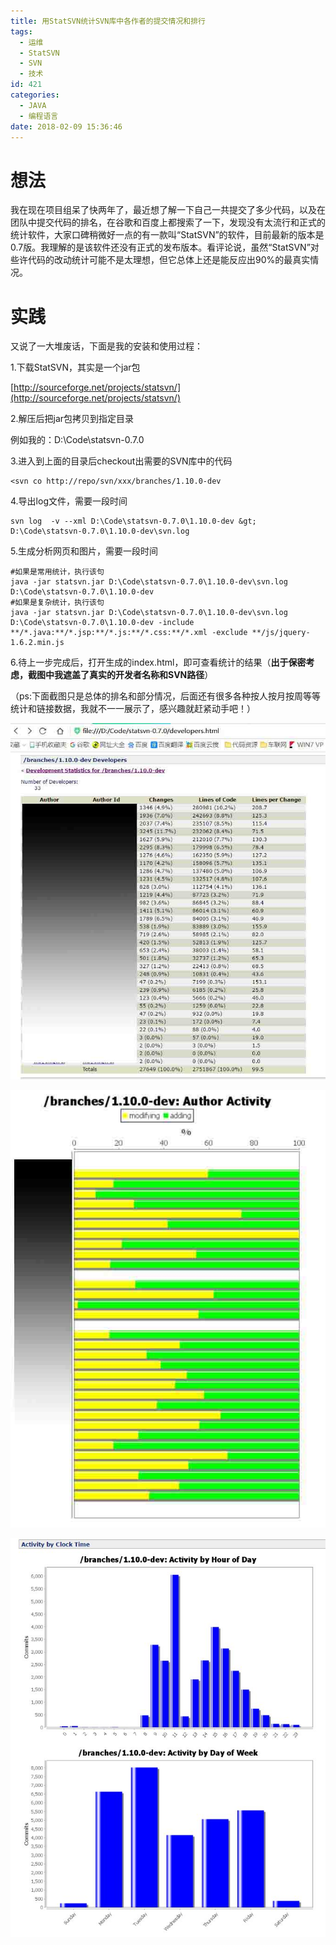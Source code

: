 ```yaml
---
title: 用StatSVN统计SVN库中各作者的提交情况和排行
tags:
  - 运维
  - StatSVN
  - SVN
  - 技术
id: 421
categories:
  - JAVA
  - 编程语言
date: 2018-02-09 15:36:46
---
```


# 想法

我在现在项目组呆了快两年了，最近想了解一下自己一共提交了多少代码，以及在团队中提交代码的排名，在谷歌和百度上都搜索了一下，发现没有太流行和正式的统计软件，大家口碑稍微好一点的有一款叫“StatSVN”的软件，目前最新的版本是0.7版。我理解的是该软件还没有正式的发布版本。看评论说，虽然“StatSVN”对些许代码的改动统计可能不是太理想，但它总体上还是能反应出90%的最真实情况。 

# **实践**

又说了一大堆废话，下面是我的安装和使用过程：

<!--more-->

1.下载StatSVN，其实是一个jar包

[http://sourceforge.net/projects/statsvn/](http://sourceforge.net/projects/statsvn/)

2.解压后把jar包拷贝到指定目录

例如我的：D:\Code\statsvn-0.7.0

3.进入到上面的目录后checkout出需要的SVN库中的代码
``` shell 
<svn co http://repo/svn/xxx/branches/1.10.0-dev
```
4.导出log文件，需要一段时间
``` shell 
svn log  -v --xml D:\Code\statsvn-0.7.0\1.10.0-dev &gt; D:\Code\statsvn-0.7.0\1.10.0-dev\svn.log
```
5.生成分析网页和图片，需要一段时间
``` 
#如果是常用统计，执行该句
java -jar statsvn.jar D:\Code\statsvn-0.7.0\1.10.0-dev\svn.log D:\Code\statsvn-0.7.0\1.10.0-dev
#如果是复杂统计，执行该句
java -jar statsvn.jar D:\Code\statsvn-0.7.0\1.10.0-dev\svn.log D:\Code\statsvn-0.7.0\1.10.0-dev -include **/*.java:**/*.jsp:**/*.js:**/*.css:**/*.xml -exclude **/js/jquery-1.6.2.min.js 
```

6.待上一步完成后，打开生成的index.html，即可查看统计的结果（**出于保密考虑，截图中我遮盖了真实的开发者名称和SVN路径**）

（ps:下面截图只是总体的排名和部分情况，后面还有很多各种按人按月按周等等统计和链接数据，我就不一一展示了，感兴趣就赶紧动手吧！）

![](/img/xjy/statsvn001.jpg)

![](/img/xjy/statsvn002.jpg)
 
![](/img/xjy/statsvn003.jpg)